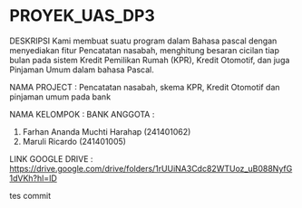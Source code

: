 # PROYEK_UAS_DP3

DESKRIPSI
Kami membuat suatu program dalam Bahasa pascal dengan menyediakan fitur Pencatatan nasabah, menghitung besaran cicilan tiap bulan pada sistem Kredit Pemilikan Rumah (KPR), Kredit Otomotif, dan juga Pinjaman Umum dalam bahasa Pascal.

NAMA PROJECT : Pencatatan nasabah, skema KPR, Kredit Otomotif dan pinjaman umum pada bank

NAMA KELOMPOK : BANK
ANGGOTA :
1. Farhan Ananda Muchti Harahap (241401062)
2. Maruli Ricardo (241401005)

LINK GOOGLE DRIVE : https://drive.google.com/drive/folders/1rUUiNA3Cdc82WTUoz_uB088NyfG1dVKh?hl=ID

tes commit
